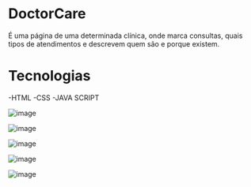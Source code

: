 # DoctorCare
É uma página de uma determinada clínica, onde marca consultas, quais tipos de 
atendimentos e descrevem quem são e porque existem.

# Tecnologias
-HTML
-CSS
-JAVA SCRIPT

![image](https://user-images.githubusercontent.com/95721308/173418068-0b34b998-8841-4913-8be4-dd2abb838ba7.png)

![image](https://user-images.githubusercontent.com/95721308/173418341-e8be0064-cc63-4564-805f-fc27b27f6eef.png)

![image](https://user-images.githubusercontent.com/95721308/173418557-88b1d359-ca42-483c-9d10-08bbb63e94bd.png)

![image](https://user-images.githubusercontent.com/95721308/173417473-b0c9af98-c326-4957-94f7-ccdb97eda114.png)

![image](https://user-images.githubusercontent.com/95721308/173417670-92f5df3f-7514-4728-afd2-2f974f9e5f21.png)
